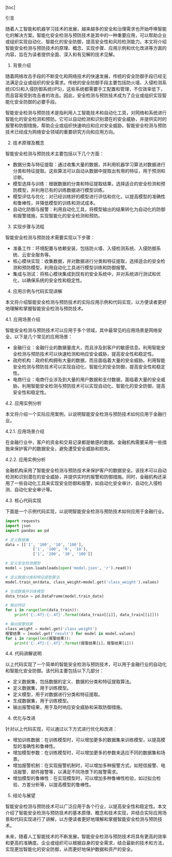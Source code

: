 
[toc]                    
                
                
引言

随着人工智能和机器学习技术的发展，越来越多的安全和治理需求也开始呼唤智能化的解决方案。智能化安全检测与预防技术是其中的一种重要应用，可以帮助企业或组织实现自动化、智能化的安全防御，提高安全性和风险检测能力。本文将介绍智能安全检测与预防技术的原理、概念、实现步骤、应用示例和优化改进等方面的内容，旨在为读者提供全面、深入和有见解的技术见解。

1. 背景介绍

随着网络攻击手段的不断变化和网络技术的快速发展，传统的安全防御手段已经无法满足企业或组织的安全需求。传统的安全防御手段主要包括防火墙、入侵检测系统(IDS)和入侵防御系统(IPS)，这些系统都需要手工配置和管理，不仅效率低下，而且容易受到攻击者的攻击。因此，安全检测与预防技术成为了企业或组织实现智能化安全防御的必要手段。

智能安全检测与预防技术是指利用人工智能技术和自动化工具，对网络和系统进行智能化的安全检测和预防。它可以自动检测和识别潜在的安全威胁，并提供实时的报警和防御措施，帮助企业或组织快速响应和应对安全威胁。智能安全检测与预防技术已经成为网络安全领域的重要研究方向和应用方向。

2. 技术原理及概念

智能安全检测与预防技术主要包括以下几个方面：

- 数据分类与特征提取：通过收集大量的数据，并利用机器学习算法对数据进行分类和特征提取。这些算法可以自动从数据中提取出有用的特征，用于预测和诊断。
- 模型选择与训练：根据数据的分类和特征提取结果，选择适合的安全检测和预防模型，并利用已有的训练数据进行模型训练。
- 模型评估与优化：对已经训练好的模型进行评估和优化，以提高模型的准确性和鲁棒性，并降低模型的训练和测试成本。
- 自动化防御与报警：利用自动化工具，将模型输出的结果转化为自动化的防御和报警措施，实现智能化的安全检测和预防。

3. 实现步骤与流程

智能安全检测与预防技术需要实现以下步骤：

- 准备工作：环境配置与依赖安装，包括防火墙、入侵检测系统、入侵防御系统、云安全服务等。
- 核心模块实现：收集数据，并对数据进行分类和特征提取，选择适合的安全检测和预防模型，利用自动化工具进行模型训练和防御报警。
- 集成与测试：将核心模块集成到现有的安全系统中，并对系统进行测试和优化，以确保系统的安全性和稳定性。

4. 应用示例与代码实现讲解

本文将介绍智能安全检测与预防技术的实际应用示例和代码实现，以方便读者更好地理解和掌握智能安全检测与预防技术。

4.1. 应用场景介绍

智能安全检测与预防技术可以应用于多个领域，其中最常见的应用场景是网络安全。以下是几个常见的应用场景：

- 金融行业：金融行业的数据量庞大，而且涉及到客户的敏感信息。利用智能安全检测与预防技术可以快速检测和响应安全威胁，提高安全性和稳定性。
- 政府机构：政府机构拥有大量的数据，而且面临着大量的安全威胁。利用智能安全检测与预防技术可以实现自动化、智能化的安全防御，提高安全性和稳定性。
- 电商行业：电商行业涉及到大量的用户数据和支付数据，面临着大量的安全威胁。利用智能安全检测与预防技术可以实现自动化、智能化的安全防御，提高安全性和稳定性。

4.2. 应用实例分析

本文将介绍一个实际应用案例，以说明智能安全检测与预防技术如何应用于金融行业。

4.2.1. 应用场景介绍

在金融行业中，客户的资金和交易记录都是敏感的数据。金融机构需要采用一些措施来保护客户的数据安全，避免遭受安全威胁和损失。

4.2.2. 应用实例分析

金融机构采用了智能安全检测与预防技术来保护客户的数据安全。该技术可以自动检测和识别潜在的安全威胁，并提供实时的报警和防御措施。同时，金融机构还采用了一些自动化工具来实现安全防御和报警，如自动化安全审计、自动化入侵检测、自动化安全审计等。

4.3. 核心代码实现

下面是一个示例代码实现，以说明智能安全检测与预防技术如何应用于金融行业。

```python
import requests
import json
import pandas as pd

# 定义数据集
data = [['1', '100', '10', '100'],
            ['1', '100', '0', '10'],
            ['1', '200', '30', '100']]

# 定义安全检测模型
model = json.loadsloads(open('model.json', 'r').read())

# 定义数据分类和特征提取算法
model.train_on(data, class_weight=model.get('class_weight').values)

# 生成数据并训练模型
data_train = pd.DataFrame(model.train_data)

# 输出特征
for i in range(len(data_train)):
    print('{:.4f}:{:.4f}'.format(data_train[[i]], data_train[[i]]))

# 输出报警结果
class_weight = model.get('class_weight')
报警结果 = [model.get('result') for model in model.values]
for i in range(len(报警结果)):
    print('{:.4f}:{:.4f}'.format(报警结果[i]，报警结果[i]))
```

4.4. 代码讲解说明

以上代码实现了一个简单的智能安全检测与预防技术，可以用于金融行业的自动化和智能化安全防御。该代码主要包括以下几部分：

- 定义数据集，包括数据的定义、数据的分类和特征提取算法。
- 定义数据集，用于训练模型。
- 定义模型，用于对数据进行分类和特征提取。
- 生成数据集，用于训练模型。
- 输出报警结果，用于及时响应安全威胁和采取防御措施。

4. 优化与改进

针对以上代码实现，可以通过以下方式进行优化和改进：

- 增加训练数据：在训练模型时，可以增加更多的数据集来训练模型，以提高模型的准确性和鲁棒性。
- 增加模型参数：在训练模型时，可以增加更多的参数来适应不同的数据集和场景。
- 增加报警机制：在实现报警机制时，可以增加多种报警方式，如短信报警、电话报警、邮件报警等，以满足不同场景下的报警需求。
- 增加模型的鲁棒性：在实现模型时，可以增加多种鲁棒性检验，如过拟合检验、方差分析等，以提高模型的鲁棒性。

5. 结论与展望

智能安全检测与预防技术可以广泛应用于各个行业，以提高安全性和稳定性。本文介绍了智能安全检测与预防技术的基本原理、概念和技术实现，并结合实际应用场景和代码实现进行了讲解，以方便读者更好地理解和掌握智能安全检测与预防技术。

未来，随着人工智能技术的不断发展，智能安全检测与预防技术将具有更高的效率和更高的准确度。企业或组织可以根据自身的安全需求，结合最新的技术和方法，实现更加智能化的安全防御，从而更好地保护数据和资产的安全。

